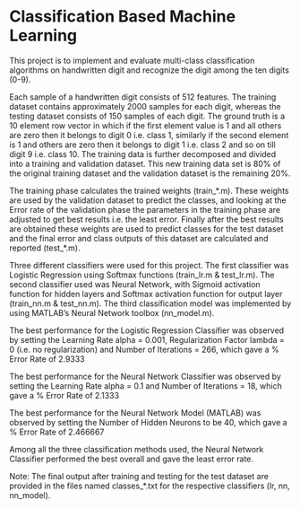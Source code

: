 Classification Based Machine Learning
=====================================

This project is to implement and evaluate multi-class classification algorithms on handwritten digit and recognize the digit among the ten digits (0-9).

Each sample of a handwritten digit consists of 512 features.
The training dataset contains approximately 2000 samples for each digit, whereas the testing dataset consists of 150 samples of each digit.
The ground truth is a 10 element row vector in which if the first element value is 1 and all others are zero then it belongs to digit 0 i.e. class 1, similarly if the second element is 1 and others are zero then it belongs to digit 1 i.e. class 2 and so on till digit 9 i.e. class 10.
The training data is further decomposed and divided into a training and validation dataset. This new training data set is 80% of the original training dataset and the validation dataset is the remaining 20%. 

The training phase calculates the trained weights (train\_\*.m). These weights are used by the validation dataset to predict the classes, and looking at the Error rate of the validation phase the parameters in the training phase are adjusted to get best results i.e. the least error. Finally after the best results are obtained these weights are used to predict classes for the test dataset and the final error and class outputs of this dataset are calculated and reported (test_*.m). 

Three different classifiers were used for this project. The first classifier was Logistic Regression using Softmax functions (train_lr.m & test_lr.m). The second classifier used was Neural Network, with Sigmoid activation function for hidden layers and Softmax activation function for output layer (train_nn.m & test_nn.m). The third classification model was implemented by using MATLAB’s Neural Network toolbox (nn_model.m).
 
The best performance for the Logistic Regression Classifier was observed by setting the Learning Rate alpha = 0.001, Regularization Factor lambda = 0 (i.e. no regularization) and Number of Iterations = 266, which gave a % Error Rate of 2.9333 

The best performance for the Neural Network Classifier was observed by setting the Learning Rate alpha = 0.1 and Number of Iterations = 18, which gave a % Error Rate of 2.1333 

The best performance for the Neural Network Model (MATLAB) was observed by setting the Number of Hidden Neurons to be 40, which gave a % Error Rate of 2.466667 

Among all the three classification methods used, the Neural Network Classifier performed the best overall and gave the least error rate.

Note: The final output after training and testing for the test dataset are provided in the files named classes\_\*.txt for the respective classifiers (lr, nn, nn_model).
